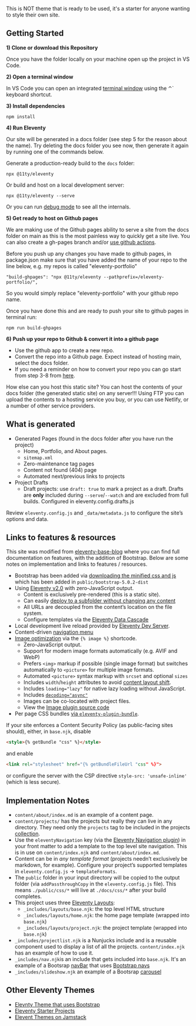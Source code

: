 This is NOT theme that is ready to be used, it's a starter for anyone wanting to style their own site. 

## Getting Started


__1) Clone or download this Repository__

Once you have the folder locally on your machine open up the project in VS Code.

__2) Open a terminal window__

In VS Code you can open an integrated [terminal window](https://code.visualstudio.com/docs/terminal/basics) using the ⌃` keyboard shortcut.

__3) Install dependencies__

```
npm install
```

__4) Run Eleventy__

Our site will be generated in a docs folder (see step 5 for the reason about the name). Try deleting the docs folder you see now, then generate it again by running one of the commands below.

Generate a production-ready build to the `docs` folder:

```
npx @11ty/eleventy
```

Or build and host on a local development server:

```
npx @11ty/eleventy --serve
```

Or you can run [debug mode](https://www.11ty.dev/docs/debugging/) to see all the internals.

__5) Get ready to host on Github pages__

We are making use of the Github pages ability to serve a site from the docs folder on main as this is the most painless way to quickly get a site live. You can also create a gh-pages branch and/or [use github actions](https://docs.github.com/en/pages/getting-started-with-github-pages/configuring-a-publishing-source-for-your-github-pages-site).

Before you push up any changes you have made to github pages, in package.json make sure that you have added the name of your repo to the line below, e.g. my repos is called "eleventy-portfolio"

```
"build-ghpages": "npx @11ty/eleventy --pathprefix=/eleventy-portfolio/",
```

So you would simply replace "eleventy-portfolio" with your github repo name.

Once you have done this and are ready to push your site to github pages in terminal run:

```
npm run build-ghpages
```

__6) Push up your repo to Github & convert it into a github page__

- Use the github app to create a new repo. 
- Convert the repo into a Github page. Expect instead of hosting main, select the docs folder.
- If you need a reminder on how to convert your repo you can go start from step 3-8 from [here](https://docs.github.com/en/pages/quickstart). 

How else can you host this static site? You can host the contents of your docs folder (the generated static site) on any server!!! Using FTP you can upload the contents to a hosting service you buy, or you can use Netlify, or a number of other service providers. 


## What is generated

- Generated Pages (found in the docs folder after you have run the project)
	- Home, Portfolio, and About pages.
	- `sitemap.xml`
	- Zero-maintenance tag pages
	- Content not found (404) page
	- Automated next/previous links to projects
- Project Drafts
	- Draft projects: use `draft: true` to mark a project as a draft. Drafts are **only** included during `--serve`/`--watch` and are excluded from full builds. Configured in eleventy.config.drafts.js

Review `eleventy.config.js` and `_data/metadata.js` to configure the site’s options and data.


## Links to features & resources


This site was modified from [eleventy-base-blog](https://github.com/11ty/eleventy-base-blog) where you can find full documentation on features, with the addition of Bootstrap. Below are some notes on implementation and links to features / resources. 

- Bootstrap has been added via [downloading the minified css and js](https://getbootstrap.com/docs/5.0/getting-started/download/) which has been added in `public/bootstrap-5.0.2-dist`
- Using [Eleventy v2.0](https://www.11ty.dev/blog/eleventy-v2/) with zero-JavaScript output.
	- Content is exclusively pre-rendered (this is a static site).
	- Can easily [deploy to a subfolder without changing any content](https://www.11ty.dev/docs/plugins/html-base/)
	- All URLs are decoupled from the content’s location on the file system.
	- Configure templates via the [Eleventy Data Cascade](https://www.11ty.dev/docs/data-cascade/)
- Local development live reload provided by [Eleventy Dev Server](https://www.11ty.dev/docs/dev-server/).
- Content-driven [navigation menu](https://www.11ty.dev/docs/plugins/navigation/)
- [Image optimization](https://www.11ty.dev/docs/plugins/image/) via the `{% image %}` shortcode.
	- Zero-JavaScript output.
	- Support for modern image formats automatically (e.g. AVIF and WebP)
	- Prefers `<img>` markup if possible (single image format) but switches automatically to `<picture>` for multiple image formats.
	- Automated `<picture>` syntax markup with `srcset` and optional `sizes`
	- Includes `width`/`height` attributes to avoid [content layout shift](https://web.dev/cls/).
	- Includes `loading="lazy"` for native lazy loading without JavaScript.
	- Includes [`decoding="async"`](https://developer.mozilla.org/en-US/docs/Web/API/HTMLImageElement/decoding)
	- Images can be co-located with project files.
	- View the [Image plugin source code](https://github.com/11ty/eleventy-base-blog/blob/main/eleventy.config.images.js)
- Per page CSS bundles [via `eleventy-plugin-bundle`](https://github.com/11ty/eleventy-plugin-bundle).

If your site enforces a Content Security Policy (as public-facing sites should), either, in `base.njk`, disable
```html
<style>{% getBundle "css" %}</style>
```
and enable
```html
<link rel="stylesheet" href="{% getBundleFileUrl "css" %}">
```
or configure the server with the CSP directive `style-src: 'unsafe-inline'` (which is less secure).


## Implementation Notes 

- `content/about/index.md` is an example of a content page.
- `content/projects/` has the projects but really they can live in any directory. They need only the `projects` tag to be included in the projects [collection](https://www.11ty.dev/docs/collections/).
- Use the `eleventyNavigation` key (via the [Eleventy Navigation plugin](https://www.11ty.dev/docs/plugins/navigation/)) in your front matter to add a template to the top level site navigation. This is in use on `content/index.njk` and `content/about/index.md`.
- Content can be in _any template format_ (projects needn’t exclusively be markdown, for example). Configure your project’s supported templates in `eleventy.config.js` -> `templateFormats`.
- The `public` folder in your input directory will be copied to the output folder (via `addPassthroughCopy` in the `eleventy.config.js` file). This means `./public/css/*` will live at `./docs/css/*` after your build completes.
- This project uses three [Eleventy Layouts](https://www.11ty.dev/docs/layouts/):
	- `_includes/layouts/base.njk`: the top level HTML structure
	- `_includes/layouts/home.njk`: the home page template (wrapped into `base.njk`)
	- `_includes/layouts/project.njk`: the project template (wrapped into `base.njk`)
- `_includes/projectlist.njk` is a Nunjucks include and is a reusable component used to display a list of all the projects. `content/index.njk` has an example of how to use it.
- `_includes/nav.njk`is an include that gets included into `base.njk`. It's an example of a Bootsrap [navBar](https://getbootstrap.com/docs/5.0/components/navbar/) that uses [ Bootstrap navs](https://getbootstrap.com/docs/5.0/components/navs/)
- `_includes/slideshow.njk` an example of a Bootsrap [carousel](https://getbootstrap.com/docs/5.0/components/carousel/) 


## Other Eleventy Themes 

- [Elevnty Theme that uses Bootstrap](https://github.com/mandrasch/11ty-plain-bootstrap5/tree/main)
- [Eleventy Starter Projects](https://www.11ty.dev/docs/starter/)
- [Elevent Themes on Jamstack](https://jamstackthemes.dev/ssg/eleventy/)